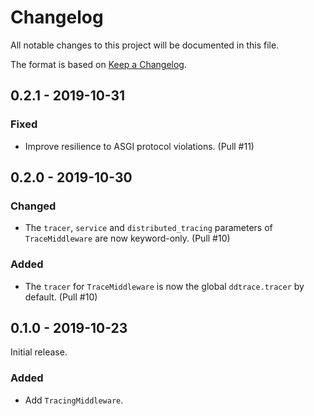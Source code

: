 # Changelog

All notable changes to this project will be documented in this file.

The format is based on [Keep a Changelog](https://keepachangelog.com/en/1.0.0/).

## 0.2.1 - 2019-10-31

### Fixed

- Improve resilience to ASGI protocol violations. (Pull #11)

## 0.2.0 - 2019-10-30

### Changed

- The `tracer`, `service` and `distributed_tracing` parameters of `TraceMiddleware` are now keyword-only. (Pull #10)

### Added

- The `tracer` for `TraceMiddleware` is now the global `ddtrace.tracer` by default. (Pull #10)

## 0.1.0 - 2019-10-23

Initial release.

### Added

- Add `TracingMiddleware`.
